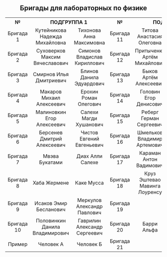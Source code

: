 <h2 align="center">Бригады для лабораторных по физике</h2>

<table align="center">
  <tr>
    <th align="center">№</th>
    <th align="center" colspan="2">ПОДГРУППА 1</th>
    <th align="center">№</th>
    <th align="center" colspan="2">ПОДГРУППА 2</th>
  </tr>
  <tr>
    <td align="center">Бригада 1</td>
    <td align="center">Кутейникова Надежда Михайловна</td>
    <td align="center">Тихонова Анна Максимовна</td>
    <td align="center">Бригада 11</td>
    <td align="center">Титова Анастасия Олеговна</td>
    <td align="center">Хакимова Анна Юрьевна</td>
  </tr>
  <tr>
    <td align="center">Бригада 2</td>
    <td align="center">Суховерков Максим Вячеславович</td>
    <td align="center">Симонов Владислав Кириллович</td>
    <td align="center">Бригада 12</td>
    <td align="center">Притыченко Артём Михайлович</td>
    <td align="center">Шарипов Владислав Рустамович</td>
  </tr>
  <tr>
    <td align="center">Бригада 3</td>
    <td align="center">Смирнов Илья Дмитриевич</td>
    <td align="center">Блинов Данила Эдуардович</td>
    <td align="center">Бригада 13</td>
    <td align="center">Быков Артём Алексеевич</td>
    <td align="center">Кузнецов Егор Сергеевич</td>
  </tr>
  <tr>
    <td align="center">Бригада 4</td>
    <td align="center">Макаров Михаил Алексеевич</td>
    <td align="center">Ерохин Роман Олегович</td>
    <td align="center">Бригада 14</td>
    <td align="center">Головин Егор Денисович</td>
    <td align="center">Павлов Иван Александрович</td>
  </tr>
  <tr>
    <td align="center">Бригада 5</td>
    <td align="center">Малиновкин Егор Алексеевич</td>
    <td align="center">Салехи Магди Хушанович</td>
    <td align="center">Бригада 15</td>
    <td align="center">Реберг Герман Сергеевич</td>
    <td align="center">Григорьев Владислав Сергеевич</td>
  </tr>
  <tr>
    <td align="center">Бригада 6</td>
    <td align="center">Берсенев Дмитрий Алексеевич</td>
    <td align="center">Чистов Евгений Евгеньевич</td>
    <td align="center">Бригада 16</td>
    <td align="center">Шмельков Владимир Артемович</td>
    <td align="center">Клюев Александр Сергеевич</td>
  </tr>
  <tr>
    <td align="center">Бригада 7</td>
    <td align="center">Мвэва Букатами</td>
    <td align="center">Диах Алли Салехе</td>
    <td align="center">Бригада 17</td>
    <td align="center">Караман Антон Вадимович</td>
    <td align="center">Ерохин Роман Олегович</td>
  </tr>
  <tr>
    <td align="center">Бригада 8</td>
    <td align="center">Хаба Жермене</td>
    <td align="center">Каке Мусса</td>
    <td align="center">Бригада 18</td>
    <td align="center">Круз Эштевао Мавинга Лоуренсу</td>
    <td align="center">Сангаре Мамади</td>
  </tr>
  <tr>
    <td align="center">Бригада 9</td>
    <td align="center">Исаков Эмир Бесланович</td>
    <td align="center">Меркулов Александр Павлович</td>
    <td align="center">Бригада 19</td>
    <td align="center">&nbsp;</td>
    <td align="center">&nbsp;</td>
  </tr>
  <tr>
    <td align="center">Бригада 10</td>
    <td align="center">Половинкин Данила Владимирович</td>
    <td align="center">Гаврилин Александр Сергеевич</td>
    <td align="center">Бригада 20</td>
    <td align="center">Барри Альфа</td>
    <td align="center">Сергеев Егор Сергеевич</td>
  </tr>
  <tr>
    <td align="center">Пример</td>
    <td align="center">Человек А</td>
    <td align="center">Человек Б</td>
    <td align="center">Бригада 21</td>
    <td align="center">&nbsp;</td>
    <td align="center">&nbsp;</td>
  </tr>
</table>
